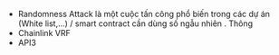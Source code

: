 - Randomness Attack là một cuộc tấn công phổ biến trong các dự án (White list,...) / smart contract cần dùng số ngẫu nhiên . Thông
- Chainlink VRF
- API3 